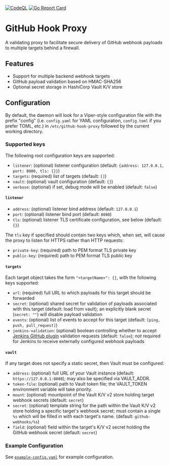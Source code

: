[![CodeQL](https://github.com/nexthink-oss/github-hook-proxy/actions/workflows/codeql.yml/badge.svg)](https://github.com/nexthink-oss/github-hook-proxy/actions/workflows/codeql.yml)
[![Go Report Card](https://goreportcard.com/badge/github.com/nexthink-oss/github-hook-proxy)](https://goreportcard.com/report/github.com/nexthink-oss/github-hook-proxy)

# GitHub Hook Proxy

A validating proxy to facilitate secure delivery of GitHub webhook payloads to multiple targets behind a firewall.

## Features

* Support for multiple backend webhook targets
* GitHub payload validation based on HMAC-SHA256
* Optional secret storage in HashiCorp Vault K/V store

## Configuration

By default, the daemon will look for a Viper-style configuration file with the prefix "config" (i.e. `config.yaml` for YAML configuration, `config.toml` if you prefer TOML, etc.) in `/etc/github-hook-proxy` followed by the current working directory.

### Supported keys

The following root configuration keys are supported:

* `listener`: (optional) listener configuration (default: `{address: 127.0.0.1, port: 8080, tls: {}}`)
* `targets`: (required) list of targets (default: `[]`)
* `vault`: (optional) vault configuration (default: `{}`)
* `verbose`: (optional) if set, debug mode will be enabled (default: `false`)

#### `listener`

* `address`: (optional) listener bind address (default: `127.0.0.1`)
* `port`: (optional) listener bind port (default: `8080`)
* `tls`: (optional) listener TLS certificate configuration, see below (default: `{}`)

The `tls` key if specified should contain two keys which, when set, will cause the proxy to listen for HTTPS rather than HTTP requests:

* `private-key`: (required) path to PEM format TLS private key
* `public-key`: (required) path to PEM format TLS public key

#### `targets`

Each target object takes the form `"<targetName>": {}`, with the following keys supported:

* `url`: (required) full URL to which payloads for this target should be forwarded
* `secret`: (optional) shared secret for validation of payloads associated with this target (default: load from vault); an explicitly blank secret (`secret: ""`) will disable payload validation
* `events`: (optional) list of events to accept for this target (default: `[ping, push, pull_request]`)
* `jenkins-validation`: (optional) boolean controlling whether to accept [Jenkins GitHub plugin](https://plugins.jenkins.io/github/) validation requests (default: `false`); *not* required for Jenkins to receive externally configured webhook payloads

#### `vault`

If any target does not specify a static secret, then Vault must be configured:

* `address`: (optional) full URL of your Vault instance (default: `https://127.0.0.1:8080`); may also be specified via VAULT_ADDR.
* `token-file`: (optional) path to Vault token file; the VAULT_TOKEN environment variable will take priority.
* `mount`: (optional) mountpoint of the Vault K/V v2 store holding target webhook secrets (default: `secret`)
* `secret`: (optional) template string for the path within the Vault K/V v2 store holding a specific target's webhook secret; must contain a single `%s` which will be filled in with each target's name. (default: `github-webhooks/%s`)
* `field`: (optional) field within the target's K/V v2 secret holding the GitHub webhook secret (default: `secret`)

### Example Configuration

See [`example-config.yaml`](example-config.yaml) for example configuration.
